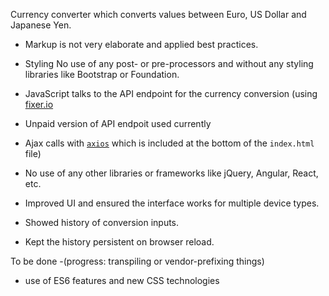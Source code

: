 
Currency converter which converts values between Euro, US Dollar and Japanese Yen.
- Markup is not very elaborate and applied best practices.
- Styling No use of any post- or pre-processors and without any styling libraries like Bootstrap or Foundation.
- JavaScript talks to the API endpoint for the currency conversion (using [fixer.io](http://fixer.io/) 
- Unpaid version of API endpoit used currently
- Ajax calls with [`axios`](https://github.com/axios/axios) which is included at the bottom of the `index.html` file)
- No use of any other libraries or frameworks like jQuery, Angular, React, etc.
- Improved UI and ensured the interface works for multiple device types.




- Showed  history of conversion inputs.
- Kept the history persistent on browser reload.

To be done
-(progress: transpiling or vendor-prefixing things)
- use of ES6 features and new CSS technologies 